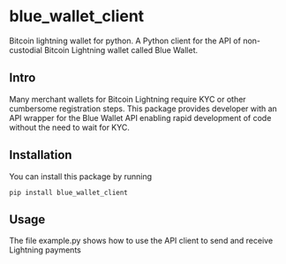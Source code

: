 # blue_wallet_client
Bitcoin lightning wallet for python. A Python client for the API of non-custodial Bitcoin Lightning wallet called Blue Wallet.

## Intro

Many merchant wallets for Bitcoin Lightning require KYC or other cumbersome registration steps. This package provides developer 
with an API wrapper for the Blue Wallet API enabling rapid development of code without the need to wait for KYC.

## Installation

You can install this package by running 
```
pip install blue_wallet_client
```

## Usage

The file example.py shows how to use the API client to send and receive Lightning payments